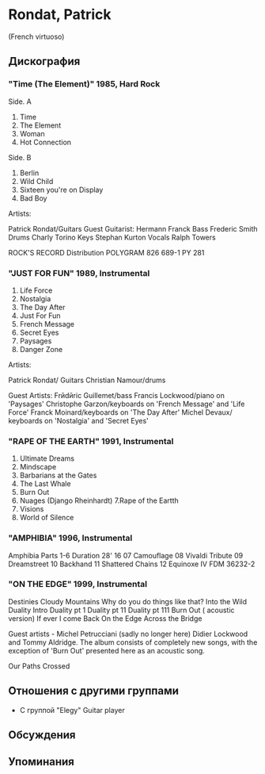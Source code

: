 # Rondat, Patrick

(French virtuoso)

## Дискография

### "Time (The Element)" 1985, Hard Rock

Side. A
1. Time
2. The Element
3. Woman
4. Hot Connection  

Side. B
1. Berlin
2. Wild Child 
3. Sixteen you're on Display
4. Bad Boy  

  
 Artists:   

Patrick Rondat/Guitars 
Guest Guitarist: Hermann Franck
Bass Frederic Smith
Drums Charly Torino
Keys Stephan Kurton
Vocals Ralph Towers  
 
  ROCK'S RECORD
Distribution POLYGRAM
826 689-1 PY 281 


### "JUST FOR FUN" 1989, Instrumental

1. Life Force
2. Nostalgia
3. The Day After
4. Just For Fun
5. French Message
6. Secret Eyes
7. Paysages
8. Danger Zone  


Artists: 

Patrick Rondat/ Guitars 
Christian Namour/drums

Guest Artists:
Frйdйric Guillemet/bass
Francis Lockwood/piano on 'Paysages'
Christophe Garzon/keyboards on 'French Message' and 'Life Force'
Franck Moinard/keyboards on 'The Day After'
Michel Devaux/ keyboards on 'Nostalgia' and 'Secret Eyes'  


### "RAPE OF THE EARTH" 1991, Instrumental

1. Ultimate Dreams
2. Mindscape
3. Barbarians at the Gates
4. The Last Whale
5. Burn Out
6. Nuages (Django Rheinhardt)
7.Rape of the Eartth
8. Visions
9. World of Silence

### "AMPHIBIA" 1996, Instrumental

Amphibia Parts 1-6 Duration 28' 16
07 Camouflage
08 Vivaldi Tribute
09 Dreamstreet
10 Backhand
11 Shattered Chains
12 Equinoxe IV 
 FDM 36232-2  


### "ON THE EDGE" 1999, Instrumental

Destinies
Cloudy Mountains 
Why do you do things like that?
Into the Wild 
Duality Intro 
Duality pt 1 
Duality pt 11 
Duality pt 111
Burn Out ( acoustic version)
If ever I come Back 
On the Edge 
Across the Bridge 

Guest artists - Michel Petrucciani (sadly no longer here) Didier Lockwood and Tommy Aldridge. The album consists of completely new songs, with the exception of 'Burn Out' presented here as an acoustic song.

Our Paths Crossed


## Отношения с другими группами

* C группой "Elegy" Guitar player

## Обсуждения


## Упоминания

